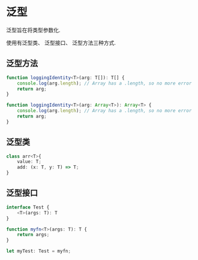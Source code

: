 # 泛型

泛型旨在将类型参数化.

使用有泛型类、 泛型接口、 泛型方法三种方式.

## 泛型方法

```ts
function loggingIdentity<T>(arg: T[]): T[] {
    console.log(arg.length); // Array has a .length, so no more error
    return arg; 
}

function loggingIdentity<T>(arg: Array<T>): Array<T> {
    console.log(arg.length); // Array has a .length, so no more error
    return arg; 
}
```

## 泛型类

``` typescript
class arr<T>{
    value: T; 
    add: (x: T, y: T) => T; 
}
```

## 泛型接口

```ts
interface Test {
    <T>(args: T): T
}

function myfn<T>(args: T): T {
    return args; 
}

let myTest: Test = myfn; 
```

